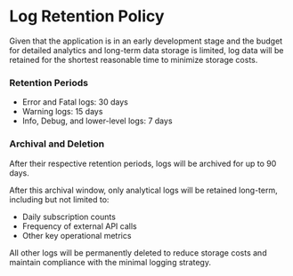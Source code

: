 # Log Retention Policy
Given that the application is in an early development stage and the budget for detailed analytics and long-term data storage is limited, log data will be retained for the shortest reasonable time to minimize storage costs.

### Retention Periods
- Error and Fatal logs: 30 days
- Warning logs: 15 days
- Info, Debug, and lower-level logs: 7 days

### Archival and Deletion
After their respective retention periods, logs will be archived for up to 90 days.

After this archival window, only analytical logs will be retained long-term, including but not limited to:
- Daily subscription counts
- Frequency of external API calls
- Other key operational metrics

All other logs will be permanently deleted to reduce storage costs and maintain compliance with the minimal logging strategy.

